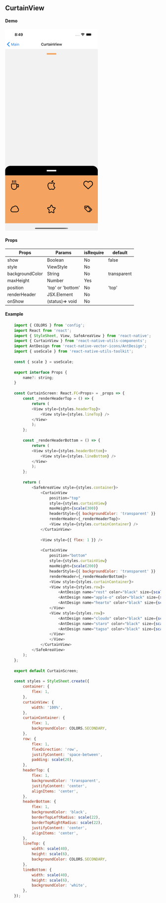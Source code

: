 ## CurtainView
#### Demo
![](https://github.com/hoaphantn7604/file-upload/blob/master/document/component/curtainview.png)

#### Props
| Props              | Params               | isRequire | default          |
| ------------------ | -------------------- | --------- | ---------------- |
| show               | Boolean              | No        | false            |
| style              | ViewStyle            | No        |                  |
| backgroundColor    | String               | No        | transparent      |
| maxHeight          | Number               | Yes       |                  |
| position           | 'top' or 'bottom'    | No        | 'top'            |
| renderHeader       | JSX.Element          | No        |                  |
| onShow             | (status)=> void      | No        |                  |

#### Example
```js
    import { COLORS } from 'config';
    import React from 'react';
    import { StyleSheet, View, SafeAreaView } from 'react-native';
    import { CurtainView } from 'react-native-utils-components';
    import AntDesign from 'react-native-vector-icons/AntDesign';
    import { useScale } from 'react-native-utils-toolkit';

    const { scale } = useScale;

    export interface Props {
        name?: string;
    }

    const CurtainScreen: React.FC<Props> = _props => {
        const _renderHeaderTop = () => {
            return (
            <View style={styles.headerTop}>
                <View style={styles.lineTop} />
            </View>
            );
        };

        const _renderHeaderBottom = () => {
            return (
            <View style={styles.headerBottom}>
                <View style={styles.lineBottom} />
            </View>
            );
        };

        return (
            <SafeAreaView style={styles.container}>
                <CurtainView
                    position="top"
                    style={styles.curtainView}
                    maxHeight={scale(300)}
                    headerStyle={{ backgroundColor: 'transparent' }}
                    renderHeader={_renderHeaderTop}>
                    <View style={styles.curtainContainer} />
                </CurtainView>

                <View style={{ flex: 1 }} />

                <CurtainView
                    position="bottom"
                    style={styles.curtainView}
                    maxHeight={scale(200)}
                    headerStyle={{ backgroundColor: 'transparent' }}
                    renderHeader={_renderHeaderBottom}>
                    <View style={styles.curtainContainer}>
                    <View style={styles.row}>
                        <AntDesign name="rest" color="black" size={scale(40)} />
                        <AntDesign name="apple-o" color="black" size={scale(40)} />
                        <AntDesign name="hearto" color="black" size={scale(40)} />
                    </View>
                    <View style={styles.row}>
                        <AntDesign name="cloudo" color="black" size={scale(40)} />
                        <AntDesign name="staro" color="black" size={scale(40)} />
                        <AntDesign name="tagso" color="black" size={scale(40)} />
                    </View>
                    </View>
                </CurtainView>
            </SafeAreaView>
        );
    };

    export default CurtainScreen;

    const styles = StyleSheet.create({
        container: {
            flex: 1,
        },
        curtainView: {
            width: '100%',
        },
        curtainContainer: {
            flex: 1,
            backgroundColor: COLORS.SECONDARY,
        },
        row: {
            flex: 1,
            flexDirection: 'row',
            justifyContent: 'space-between',
            padding: scale(20),
        },
        headerTop: {
            flex: 1,
            backgroundColor: 'transparent',
            justifyContent: 'center',
            alignItems: 'center',
        },
        headerBottom: {
            flex: 1,
            backgroundColor: 'black',
            borderTopLeftRadius: scale(22),
            borderTopRightRadius: scale(22),
            justifyContent: 'center',
            alignItems: 'center',
        },
        lineTop: {
            width: scale(40),
            height: scale(6),
            backgroundColor: COLORS.SECONDARY,
        },
        lineBottom: {
            width: scale(40),
            height: scale(6),
            backgroundColor: 'white',
        },
    });
```